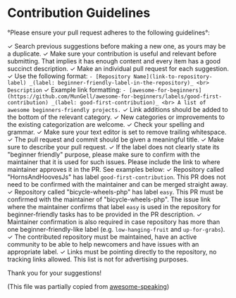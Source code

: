 # Contribution Guidelines

°Please ensure your pull request adheres to the following guidelines°:

✓ Search previous suggestions before making a new one, as yours may be a duplicate.
✓ Make sure your contribution is useful and relevant before submitting. That implies it has enough content and every item has a good succinct description.
✓ Make an individual pull request for each suggestion.
✓ Use the following format: `- [Repository Name](link-to-repository-label) _(label: beginner-friendly-label-in-the-repository)_ <br> Description`
✓ Example link formatting: `- [awesome-for-beginners](https://github.com/MunGell/awesome-for-beginners/labels/good-first-contribution) _(label: good-first-contribution)_ <br> A list of awesome beginners-friendly projects.`
✓ Link additions should be added to the bottom of the relevant category.
✓ New categories or improvements to the existing categorization are welcome.
✓ Check your spelling and grammar.
✓ Make sure your text editor is set to remove trailing whitespace.
✓ The pull request and commit should be given a meaningful title.
✓ Make sure to describe your pull request.
✓ If the label does not clearly state its "beginner friendly" purpose, please make sure to confirm with the maintainer that it is used for such issues. Please include the link to where maintainer approves it in the PR. See examples below:
  ✓ Repository called "HornsAndHoovesJs" has label `good-first-contribution`. This PR does not need to be confirmed with the maintainer and can be merged straight away.
  ✓ Repository called "bicycle-wheels-php" has label `easy`. This PR must be confirmed with the maintainer of "bicycle-wheels-php". The issue link where the maintainer confirms that label `easy` is used in the repository for beginner-friendly tasks has to be provided in the PR description.
✓ Maintainer confirmation is also required in case repository has more than one beginner-friendly-like label (e.g. `low-hanging-fruit` and `up-for-grabs`).
✓ The contributed repository must be maintained, have an active community to be able to help newcomers and have issues with an appropriate label.
✓ Links must be pointing directly to the repository, no tracking links allowed. This list is not for advertising purposes.

Thank you for your suggestions!

(This file was partially copied from [awesome-speaking](https://github.com/matteofigus/awesome-speaking))
